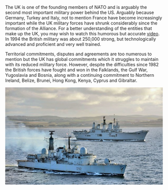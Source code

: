 The UK is one of the founding members of NATO and is arguably the second most important military power behind the US. Arguably because Germany, Turkey and Italy, not to mention France have become increasingly important while the UK military forces have shrunk considerably since the formation of the Alliance. For a better understanding of the entities that make up the UK, you may wish to watch this humorous but accurate [video](https://www.youtube.com/watch?v=rNu8XDBSn10). In 1994 the British military was about 250,000 strong, but technologically advanced and proficient and very well trained.

Territorial commitments, disputes and agreements are too numerous to mention but the UK has global commitments which it struggles to maintain with its reduced military force. However, despite the difficulties since 1982 the British forces have fought and won in the Falklands, the Gulf War, Yugoslavia and Bosnia, along with a continuing commitment to Northern Ireland, Belize, Brunei, Hong Kong, Kenya, Cyprus and Gibraltar.

![](/assets/images/nato/uk/image002.jpg)
